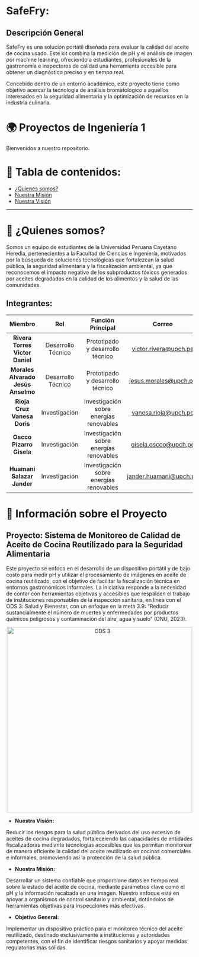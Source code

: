 # SafeFry: 
## Descripción General
SafeFry es una solución portátil  diseñada para evaluar la calidad del aceite de cocina usado. Este kit combina la medición de pH y el análisis de imagen por machine learning, ofreciendo a estudiantes, profesionales de la gastronomía e inspectores de calidad una herramienta accesible para obtener un diagnóstico preciso y en tiempo real.

Concebido dentro de un entorno académico, este proyecto tiene como objetivo acercar la tecnología de análisis bromatológico a aquellos interesados en la seguridad alimentaria y la optimización de recursos en la industria culinaria.



# 🌍 Proyectos de Ingeniería 1
Bienvenidos a nuestro repositorio.

# 📖 Tabla de contenidos:
- [¿Quienes somos?](#-¿quienes-somos?)  
- [Nuestra Misión](#-nuestra-misión)  
- [Nuestra Visión](#-nuestra-visión)  

---

# 🌟 ¿Quienes somos?

Somos un equipo de estudiantes de la Universidad Peruana Cayetano Heredia, pertenecientes a la Facultad de Ciencias e Ingeniería, motivados por la búsqueda de soluciones tecnológicas que fortalezcan la salud pública, la seguridad alimentaria y la fiscalización ambiental, ya que reconocemos el impacto negativo de los subproductos tóxicos generados por aceites degradados en la calidad de los alimentos y la salud de las comunidades. 

## Integrantes:

| Miembro | Rol | Función Principal | Correo |
| :------------: | :------------: | :------------: | :------------: |
| **Rivera Torres Victor Daniel** | Desarrollo Técnico | Prototipado y desarrollo técnico | victor.rivera@upch.pe |
| **Morales Alvarado Jesús Anselmo** | Desarrollo Técnico | Prototipado y desarrollo técnico | jesus.morales@upch.pe |
| **Rioja Cruz Vanesa Doris** | Investigación | Investigación sobre energías renovables | vanesa.rioja@upch.pe |
| **Oscco Pizarro Gisela** | Investigación | Investigación sobre energías renovables | gisela.oscco@upch.pe |
| **Huamani Salazar Jander** | Investigación | Investigación sobre energías renovables | jander.huamani@upch.pe |


# 🧪 Información sobre el Proyecto
## **Proyecto:** Sistema de Monitoreo de Calidad de Aceite de Cocina Reutilizado para la Seguridad Alimentaria

Este proyecto se enfoca en el desarrollo de un dispositivo portátil y de bajo costo para medir pH y utilizar el procesamiento de imágenes en aceite de cocina reutilizado, con el objetivo de facilitar la fiscalización técnica en entornos gastronómicos informales. La iniciativa responde a la necesidad de contar con herramientas objetivas y accesibles que respalden el trabajo de instituciones responsables de la inspección sanitaria, en línea con el ODS 3: Salud y Bienestar, con un enfoque en la meta 3.9: “Reducir sustancialmente el número de muertes y enfermedades por productos químicos peligrosos y contaminación del aire, agua y suelo” (ONU, 2023).

<p align="center">
  <img src="https://github.com/jessusmorales/Fundamentos-De-Dise-o---EQ-3/blob/main/Im%C3%A1genes/ODS03.09_EQ03.png?raw=true" alt="ODS 3" width="500"/>
</p>

- **Nuestra Visión:**

Reducir los riesgos para la salud pública derivados del uso excesivo de aceites de cocina degradados, fortaleceiendo las capacidades de entidades fiscalizadoras mediante tecnologías accesibles que les permitan monitorear de manera eficiente la calidad del aceite reutilizado en cocinas comerciales e informales, promoviendo así la protección de la salud pública.

- **Nuestra Misión:**

Desarrollar un sistema confiable que proporcione datos en tiempo real sobre la estado del aceite de cocina, mediante parámetros clave como el pH y la información recabada en una imagen. Nuestro enfoque está en apoyar a organismos de control sanitario y ambiental, dotándolos de herramientas objetivas para inspecciones más efectivas.

- **Objetivo General:**

Implementar un dispositivo práctico para el monitoreo técnico del aceite reutilizado, destinado exclusivamente a instituciones y autoridades competentes, con el fin de identificar riesgos sanitarios y apoyar medidas regulatorias más sólidas.

